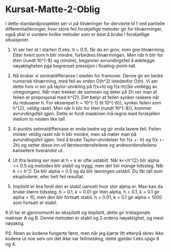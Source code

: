 # Kursat-Matte-2-Oblig
I dette standardprosjektet ser vi på tilnæringer for dervierte til f ved partielle differentiallikninger, hvor store feil forskjellige metoder gir for tilnærminger, også skal vi vurdere hvilke metoder som er best å bruke i forskjellige situasjoner. 

1. Vi ser her at I starten (f.eks. h = 0.1), får du en grov, men grei tilnærming. Etter hvert som h blir mindre, forbedres tilnærmingen.
Men når h blir for liten (rundt 10^{-8} og mindre), begynner avrundingsfeil å ødelegge nøyaktigheten pga begrenset presisjon i floating-point-tall. 

2. Nå bruker vi sentraldifferanse i steden for framover. Denne gir en bedre numerisk tilnærming, med feil av orden O(h^2) istedenfor O(h). Vi ser dette hvis vi ser på taylor-utvikling på f(x+h) og f(x-h)(Se vedlegg av utregningen). Når man trekker de sammen og deler på 2h ser man at feilen er proposjonal med h^{2}. Det betyr at feilen synker raskere når du reduserer h. For eksempel h = 10^{-1} til 10^{-6}), synker feilen som h^{2}, veldig raskt. Men når h blir for liten (rundt 10^{-8}), kommer avrundingsfeil igjen. Dette er fordi maskinen må regne med forskjellen mellom to nesten like tall.

3. 4-punkts setnraldiffernase er enda bedre og gir enda lavere feil. Feilen minker veldig raskt når h blir mindre, men så møter man på avrundingsfeil igjen. Ved å bruke Taylor-utvidelser for f(x +- h) og f(x +- 2h) og setter disse inn vil førsteordensfeilene og andreordensfeilene kansellere hverandre ut. 

4. Ut ifra testing ser man at h = k er ofte ustabilt. Når k<<h^{2} blir alpha << 0.5 og metoden blir stabil og trygg, men det blir mange tidssteg.
    Når k >> h^2: Da blir alpha > 0.5 og da blir løsningen ustabil. Du får tall som eksploderer, eller helt feil resultat.

5. Implisitt er bra fordi den er stabil uansett hvor stor alpha er. Man kan da bruke større tidssteg. h = 0.1, k = 0.01 gir liten alpha, h = 0.1, k = 0.1 gir alpha = 10, men den blir fortsatt stabil. h = 0.01, k = 0.1  gir alpha = 1000 som fortsatt er stabil.

6.Vi tar et gjennomsnitt av eksplisitt og implisitt, dette gir tridiagonale matriser A og B. Denne metoden er stabil og 2.ordens nøyaktighet, og mest nøyaktig.

PS: Noen av kodene fungerte først, men når jeg kjørte litt etterpå skrev ikke kodene ut noe selv om det ikke var feilmelding, dette gjelder f.eks opgv 6 og 4.
